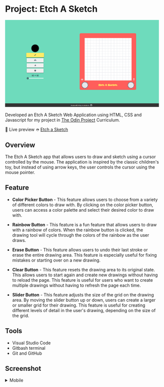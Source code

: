 # Project: Etch A Sketch

![Screenshot of Desktop View](https://github.com/shairatorio/etch-a-sketch/blob/main/resources/images/desktop-ss.png?raw=true)

Developed an Etch A Sketch Web Application using HTML, CSS and Javascript for my project in [The Odin Project](https://www.theodinproject.com/) Curriculum.

🔗 Live preview ➮ [Etch a Sketch](https://shairatorio.github.io/etch-a-sketch/)

## Overview

The Etch A Sketch app that allows users to draw and sketch using a cursor controlled by the mouse. The application is inspired by the classic children's toy, but instead of using arrow keys, the user controls the cursor using the mouse pointer.

## Feature

* **Color Picker Button** - This feature allows users to choose from a variety of different colors to draw with. By clicking on the color picker button, users can access a color palette and select their desired color to draw with.

* **Rainbow Button** - This feature is a fun feature that allows users to draw with a rainbow of colors. When the rainbow button is clicked, the drawing tool will cycle through the colors of the rainbow as the user draws.

* **Erase Button** - This feature allows users to undo their last stroke or erase the entire drawing area. This feature is especially useful for fixing mistakes or starting over on a new drawing.

* **Clear Button** - This feature resets the drawing area to its original state. This allows users to start again and create new drawings without having to reload the page. This feature is useful for users who want to create multiple drawings without having to refresh the page each time.

* **Slider Button** - This feature adjusts the size of the grid on the drawing area. By moving the slider button up or down, users can create a larger or smaller grid for their drawing. This feature is useful for creating different levels of detail in the user's drawing, depending on the size of the grid.

## Tools
* Visual Studio Code
* Gitbash terminal
* Git and GitHub

## Screenshot

<details>
  <summary>Mobile</summary>

  ![Screenshot of Mobile View](https://github.com/shairatorio/etch-a-sketch/blob/main/resources/images/mobile-ss.png?raw=true)
</details>